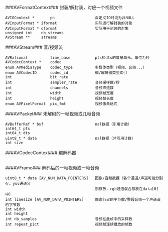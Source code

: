 ###AVFormatContext###
封装/解封装，对应一个视频文件
```
AVIOContext *		pn					自定义IO时设为非NULL
AVInputFormat *	iformat 				实际进行解封装的对象
AVInputFormat *	oformat					实际用于封装的对象
unsigned int	nb_streams
AVStream **		streams
```
###AVStream###
音/视频流
```
AVRational			time_base			pts和dts的度量单元，单位为秒
AVCodecContext *	codec
enum AVMediaType	codec_type			多媒体类型（视频，音频...）
enum AVCodecID 		codec_id			编/解码器类型索引
int					bit_rate
int					sampler_rate		音频采样数/秒
int					channels			音频声道数
int					width				视频帧宽度
int					height				视频帧长度
enum AVPixelFormat	pix_fmt				视频像素格式
```
###AVPacket###
未解码的一帧视频或几帧音频
```
AVBufferRef * buf						nal数据（引用计数）
int64_t pts
int64_t dts
uint8_t * data							nal数据（非引用计数）
int size
```
###AVCodecContext###
编解码器
```
```
###AVFrame###
解码后的一帧视频或一帧音频
```
uint8_t * data [AV_NUM_DATA_POINTERS]	图像/音频数据（各个通道/声道可能分别存。yuv通道分
										别存放，rgb通道混合存放在data[0]中）
int linesize [AV_NUM_DATA_POINTERS]		像素行占的字节数/整段音频一个声道占的字节数
int width
int height
int nb_samples							音频在此帧中的采样数
int repeat_pict							视频帧连续播放的帧数
```